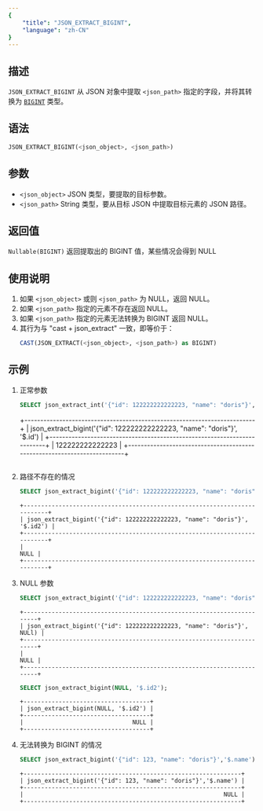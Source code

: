 ```yaml
---
{
    "title": "JSON_EXTRACT_BIGINT",
    "language": "zh-CN"
}
---
```


## 描述
`JSON_EXTRACT_BIGINT` 从 JSON 对象中提取 `<json_path>` 指定的字段，并将其转换为 [`BIGINT`](../../../basic-element/sql-data-types/numeric/BIGINT.md) 类型。

## 语法
```sql
JSON_EXTRACT_BIGINT(<json_object>, <json_path>)
```

## 参数
- `<json_object>` JSON 类型，要提取的目标参数。
- `<json_path>` String 类型，要从目标 JSON 中提取目标元素的 JSON 路径。

## 返回值
`Nullable(BIGINT)` 返回提取出的 BIGINT 值，某些情况会得到 NULL

## 使用说明
1. 如果 `<json_object>` 或则 `<json_path>` 为 NULL，返回 NULL。
2. 如果 `<json_path>` 指定的元素不存在返回 NULL。
3. 如果 `<json_path>` 指定的元素无法转换为 BIGINT 返回 NULL。
4. 其行为与 "cast + json_extract" 一致，即等价于：
    ```sql
    CAST(JSON_EXTRACT(<json_object>, <json_path>) as BIGINT)
    ```

## 示例
1. 正常参数
    ```sql
    SELECT json_extract_int('{"id": 122222222222223, "name": "doris"}', '$.id');
    ```
    +-------------------------------------------------------------------------+
    | json_extract_bigint('{"id": 122222222222223, "name": "doris"}', '$.id') |
    +-------------------------------------------------------------------------+
    |                                                         122222222222223 |
    +-------------------------------------------------------------------------+
    ```
2. 路径不存在的情况
    ```sql
    SELECT json_extract_bigint('{"id": 122222222222223, "name": "doris"}', '$.id2');
    ```
    ```text
    +--------------------------------------------------------------------------+
    | json_extract_bigint('{"id": 122222222222223, "name": "doris"}', '$.id2') |
    +--------------------------------------------------------------------------+
    |                                                                     NULL |
    +--------------------------------------------------------------------------+
    ```
3. NULL 参数
    ```sql
    SELECT json_extract_bigint('{"id": 122222222222223, "name": "doris"}', NULl);
    ```
    ```text
    +-----------------------------------------------------------------------+
    | json_extract_bigint('{"id": 122222222222223, "name": "doris"}', NULl) |
    +-----------------------------------------------------------------------+
    |                                                                  NULL |
    +-----------------------------------------------------------------------+
    ```
    ```sql
    SELECT json_extract_bigint(NULL, '$.id2');
    ```
    ```text
    +------------------------------------+
    | json_extract_bigint(NULL, '$.id2') |
    +------------------------------------+
    |                               NULL |
    +------------------------------------+
    ```
4. 无法转换为 BIGINT 的情况
    ```sql
    SELECT json_extract_bigint('{"id": 123, "name": "doris"}','$.name');
    ```
    ```text
    +--------------------------------------------------------------+
    | json_extract_bigint('{"id": 123, "name": "doris"}','$.name') |
    +--------------------------------------------------------------+
    |                                                         NULL |
    +--------------------------------------------------------------+
    ```